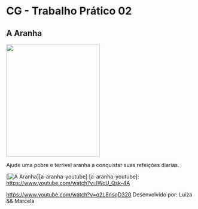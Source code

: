 # CG - Trabalho Prático 02

<h2>A Aranha</h2>

<img align="center" src="https://github.com/LuizaAS/Garra-Aranha/tree/master/imagens/aranha.gif" width="250" height="300"/>

Ajude uma pobre e terrivel aranha a conquistar suas refeições diarias.

[![A Aranha](images/aranha.gif)][a-aranha-youtube]
[a-aranha-youtube]: https://www.youtube.com/watch?v=IWcU_Qsk-4A

https://www.youtube.com/watch?v=q2L8nsqD320
Desenvolvido por: Luiza && Marcela
